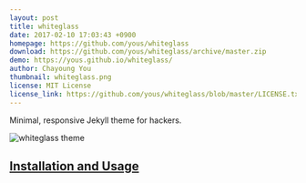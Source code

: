 ```yaml
---
layout: post
title: whiteglass
date: 2017-02-10 17:03:43 +0900
homepage: https://github.com/yous/whiteglass
download: https://github.com/yous/whiteglass/archive/master.zip
demo: https://yous.github.io/whiteglass/
author: Chayoung You
thumbnail: whiteglass.png
license: MIT License
license_link: https://github.com/yous/whiteglass/blob/master/LICENSE.txt
---
```


Minimal, responsive Jekyll theme for hackers.

![whiteglass theme](https://raw.githubusercontent.com/yous/whiteglass/master/screenshot.png)

## [Installation and Usage](https://github.com/yous/whiteglass/blob/master/README.md)
